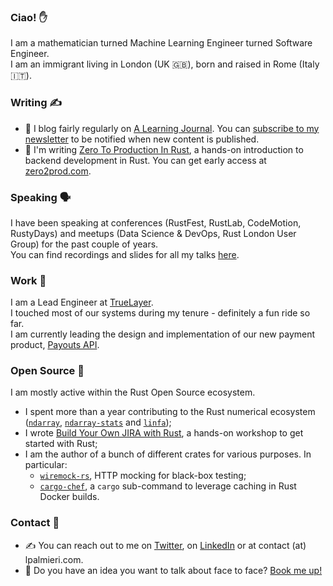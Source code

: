 ### Ciao! ✋

I am a mathematician turned Machine Learning Engineer turned Software Engineer.  
I am an immigrant living in London (UK 🇬🇧), born and raised in Rome (Italy 🇮🇹).

### Writing ✍️ 
- 💬 I blog fairly regularly on [A Learning Journal](https://lpalmieri.com). You can [subscribe to my newsletter](https://www.lpalmieri.com/subscribe/) to be notified when new content is published.
- 📕 I'm writing [Zero To Production In Rust](https://zero2prod.com), a hands-on introduction to backend development in Rust. You can get early access at [zero2prod.com](https://zero2prod.com).

### Speaking 🗣️
I have been speaking at conferences (RustFest, RustLab, CodeMotion, RustyDays) and meetups (Data Science & DevOps, Rust London User Group) for the past couple of years.  
You can find recordings and slides for all my talks [here](https://www.lpalmieri.com/talks/).

### Work 💸
I am a Lead Engineer at [TrueLayer](https://truelayer.com).  
I touched most of our systems during my tenure - definitely a fun ride so far.  
I am currently leading the design and implementation of our new payment product, [Payouts API](https://docs.truelayer.com/#payouts-api-v1).

### Open Source 🦀
I am mostly active within the Rust Open Source ecosystem.

- I spent more than a year contributing to the Rust numerical ecosystem ([`ndarray`](https://github.com/rust-ndarray/ndarray), [`ndarray-stats`](https://github.com/rust-ndarray/ndarray-stats) and [`linfa`](https://github.com/rust-ml/linfa/));
- I wrote [Build Your Own JIRA with Rust](https://github.com/LukeMathWalker/build-your-own-jira-with-rust/), a hands-on workshop to get started with Rust;
- I am the author of a bunch of different crates for various purposes. In particular:
  - [`wiremock-rs`](https://github.com/LukeMathWalker/wiremock-rs), HTTP mocking for black-box testing;
  - [`cargo-chef`](https://www.lpalmieri.com/posts/fast-rust-docker-builds/), a `cargo` sub-command to leverage caching in Rust Docker builds.

### Contact 🤝

* ✍️ You can reach out to me on [Twitter](https://twitter.com/algo_luca), on [LinkedIn](https://www.linkedin.com/in/luca-palmieri/) or at contact (at) lpalmieri.com.  
* 📆 Do you have an idea you want to talk about face to face? [Book me up!](https://calendly.com/algo_luca/office-hours)
